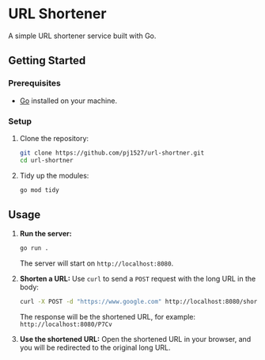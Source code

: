 # URL Shortener

A simple URL shortener service built with Go.

## Getting Started

### Prerequisites

- [Go](https://golang.org/doc/install) installed on your machine.

### Setup

1.  Clone the repository:
    ```sh
    git clone https://github.com/pj1527/url-shortner.git
    cd url-shortner
    ```

2.  Tidy up the modules:
    ```sh
    go mod tidy
    ```

## Usage

1.  **Run the server:**
    ```sh
    go run .
    ```
    The server will start on `http://localhost:8080`.

2.  **Shorten a URL:**
    Use `curl` to send a `POST` request with the long URL in the body:
    ```sh
    curl -X POST -d "https://www.google.com" http://localhost:8080/shorten
    ```
    The response will be the shortened URL, for example: `http://localhost:8080/P7Cv`

3.  **Use the shortened URL:**
    Open the shortened URL in your browser, and you will be redirected to the original long URL.

